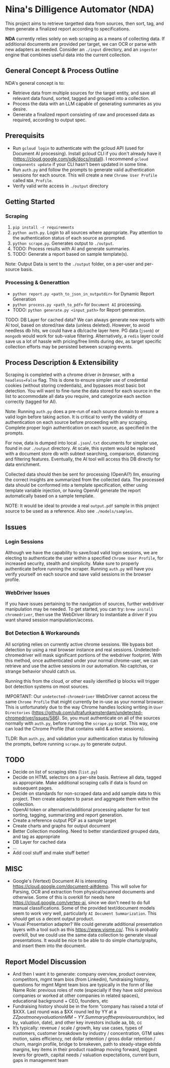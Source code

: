 # Nina's Dilligence Automator (NDA)

This project aims to retrieve targetted data from sources, then sort, tag, and then generate a finalized report according to specifications.

**NDA** currently relies solely on web scraping as a means of collecting data. If additional documents are provided per target, we can OCR or parse with new adapters as needed. Consider an `./input` directory, and an `ingester` engine that combines useful data into the current collection.

## General Concept & Process Outline

NDA's general concept is to:

- Retrieve data from multiple sources for the target entity, and save all relevant data found, sorted, tagged and grouped into a collection.
- Process the data with an LLM capable of generating summaries as you desire.
- Generate a finalized report consisting of raw and processed data as required, according to output spec.

## Prerequisits

- Run `gcloud login` to authenticate with the gcloud API (used for Document AI processing). Install gcloud CLI if you don't already have it (<https://cloud.google.com/sdk/docs/install>). I recommend `gcloud components update` if your CLI hasn't been updated in some time.
- Run `auth.py` and follow the prompts to generate valid authentication sessions for each source. This will create a new `Chrome User Profile` called `NDA_Profile`.
- Verify valid write access in `./output` directory

## Getting Started

### Scraping

1. `pip install -r requirements`
2. `python auth.py`. Login to all sources where appropriate. Pay attention to the authentication status of each source as prompted.
3. `python scrape.py`. Generates output to `./output`.
4. TODO: Process results with AI and generate summaries.
5. TODO: Generate a report based on sample template(s).

Note: Output Data is sent to the `./output` folder, on a per-user and per-source basis.

### Processing & Generattion

- `python report.py <path_to_json_in_outputdir>` for Dynamic Report Generation
- `python process.py <path_to_pdf>` for `Document AI` processing.
- TODO: `python generate.py <input_path>` for Report generation.

TODO: DB Layer for cached data? We can always generate new reports with AI tool, based on stored/raw data (unless deleted). However, to avoid needless db hits, we could have a db/cache layer here. PG data (`jsonb`) or `mongodb` would work for sub-value filtering. Alternatively, a `redis` layer could save us a lot of hassle with pricing/free limits during dev, as target specific collection efforts may be persisted between scraping events.

## Process Description & Extensibility

Scraping is completed with a chrome driver *in browser*, with a `headless=False` flag. This is done to ensure simpler use of credential cookies (without storing credentials), and bypasses most basic bot detection. You will want to fine-tune the data stored for each source in the list to accommodate all data you require, and categorize each section correctly (tagged for AI).

Note: Running `auth.py` does a pre-run of each source domain to ensure a valid login before taking action. It is critical to verify the validity of authentication on each source before proceeding with any scraping. Complete proper login authentication on each source, as specified in the prompts.

For now, data is dumped into local `.json`/`.txt` documents for simpler use, found in our `./output` directory. At scale, this system would be replaced with a document store db with subtext searching, comparison, distancing and filtering features. Eventually, the AI tool will access this DB directly for data enrichment.

Collected data should then be sent for processing (OpenAI?) llm, ensuring the correct insights are summarized from the collected data. The processed data should be conformed into a template specification, either using template variable injection, or having OpenAI generate the report automatically based on a sample template.

NOTE: It would be ideal to provide a real `output.pdf` sample in this project source to be used as a reference. Also see `./models/samples`.

## Issues

### Login Sessions

Although we have the capability to save/load valid login sessions, we are electing to authenticate the user within a specified `Chrome User Profile`, for increased security, stealth and simplicity. Make sure to properly authenticate before running the scraper. Running `auth.py` will have you verify yourself on each source and save valid sessions in the browser profile.

### WebDriver Issues

If you have issues pertaining to the navigation of sources, further webdriver manipulation may be needed. To get started, you can try:
`brew install chromedriver`, then use the WebDriver library to instantiate a driver if you want shared session manipulation/access.

### Bot Detection & Workarounds

All scripting relies on currently active chrome sessions. We bypass bot detection by using a real browser instance and real sessions. Undetected-chromedriver will mask significant portions of the webdriver footprint. With this method, once authenticated under your normal chrome-user, we can retrieve and use the active sessions in our automation. No captchas, or strange behavior should catch us.

Running this from the cloud, or other easily identified ip blocks will trigger bot detection systems on most sources.

IMPORTANT: Our `undetected-chromedriver` WebDriver cannot access the same `Chrome Profile` that might currently be in-use as your normal browser. This is unfortunately due to the way Chrome handles locking writing in `User Directories` (<https://github.com/ultrafunkamsterdam/undetected-chromedriver/issues/586>). So, you must authenticate on all of the sources normally with `auth.py`, before running the `scrape.py` script. This way, one can load the Chrome Profile (that contains valid & active sessions).

TLDR: Run `auth.py`, and validation your authentication status by following the prompts, before running `scrape.py` to generate output.

## TODO

- Decide on list of scraping sites (`list.py`)
- Decide on HTML selectors on a per-site basis. Retrieve all data, tagged as appropriate. Make additional scraping calls if data is found on subsequent pages.
- Decide on standards for non-scraped data and add sample data to this project. Then create adapters to parse and aggregate them within the collection.
- OpenAI token or alternative/additional processing adapter for text sorting, tagging, summarizing and report generation.
- Create a reference output PDF as a sample target
- Create charts and graphs for output document
- Better Collection modeling. Need to better standardized grouped data, and tag as appropriate
- DB Layer for cached data
- ...
- Add cool stuff and make stuff better!

## MISC

- Google's (Vertext) Document AI is interesting <https://cloud.google.com/document-ai#demo>. This will solve for Parsing, OCR and extraction from physical/scanned documents and otherwise. Some of this is overkill for needs here <https://cloud.google.com/vertex-ai>, since we don't need to do full manual classifications. Some of the provided text/document models seem to work very well, particularly `AI Document Summarization`. This *should* get us a decent output product.
- Visual Presentation adapter? We could generate additional presentation layers with a tool such as this <https://www.visme.co/>. This is probably overkill, but we could use the same data collection to generate visual presentations. It would be nice to be able to do simple charts/graphs, and insert them into the document.

## Report Model Discussion

- And then I want it to generate: company overview, product overview, competitors, mgmt team bios (from Linkedin), fundraising history, questions for mgmt 
Mgmt team bios are typically in the form of like Name Role: previous roles of note (especially if they have sold previous companies or worked at other companies in related spaces), educational background + CEO, founders, etc
- Fundraising history should be in the form “company has raised a total of $XXX. Last round was a $XX round led by YY at a $ZZ post money valuation in MM-YY. Summary of the previous rounds ($xx, led by, valuation, date), and other key investors include aa, bb, cc
- It’s typically: revenue / scale / growth, key use cases, types of customers, customer breakdown by industry / concentration, GTM sales motion, sales efficiency, net dollar retention / gross dollar retention / churn, margin profile, bridge to breakeven, path to steady-stage ebitda margins, key items in their product roadmap moving forward, biggest levers for growth, capital needs / valuation expectations,  current burn, gaps in management team
